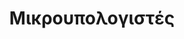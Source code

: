 ---
layout: slides 
title: Μικρουπολογιστές 
image_url: /images/apple2.jpg
caption: Η κατηγορία των μικρουπολογιστών ξεκίνησε την δεκαετία του 1970 δίνοντας την δυνατότητα σε πολλούς χομπίστες να κάνουν δραστηριότητες που μέχρι τότε ήταν πολύ ακριβές, και ταυτόχρονα δημιούργησε μια νέα αγορά για υπολογιστές στα σπίτια και στα σχολεία. 
events:
  - altair-teletype
  - tv-typewriter
  - apple-i-computer
  - wordstar-disk
  - apple2
  - commodore-pet
  - swyftware
  - visicalc
  - bbc-micro
  - home-programming
  - c64-demoscene
  - raspberrypi
  - zxspectrum
---